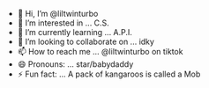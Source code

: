 - 👋 Hi, I’m @liltwinturbo
- 👀 I’m interested in ... C.S.
- 🌱 I’m currently learning ... A.P.I.
- 💞️ I’m looking to collaborate on ... idky
- 📫 How to reach me ... @liltwinturbo on tiktok
- 😄 Pronouns: ... star/babydaddy
- ⚡ Fun fact: ... A pack of kangaroos is called a Mob

<!---
liltwinturbo/liltwinturbo is a ✨ special ✨ repository because its `README.md` (this file) appears on your GitHub profile.
You can click the Preview link to take a look at your changes.
--->
